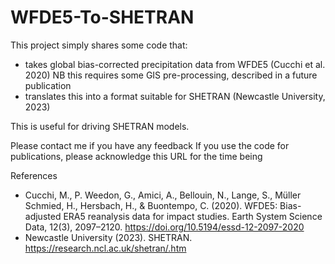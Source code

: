 # WFDE5-To-SHETRAN


This project simply shares some code that:
- takes global bias-corrected precipitation data from WFDE5  (Cucchi et al. 2020) NB this requires some GIS pre-processing, described in a future publication
- translates this into a format suitable for SHETRAN (Newcastle University, 2023)

This is useful for driving SHETRAN models.

Please contact me if you have any feedback
If you use the code for publications, please acknowledge this URL for the time being


References
- Cucchi, M., P. Weedon, G., Amici, A., Bellouin, N., Lange, S., Müller Schmied, H., Hersbach, H., & Buontempo, C. (2020). WFDE5: Bias-adjusted ERA5 reanalysis data for impact studies. Earth System Science Data, 12(3), 2097–2120. https://doi.org/10.5194/essd-12-2097-2020
- Newcastle University (2023). SHETRAN. https://research.ncl.ac.uk/shetran/.htm

